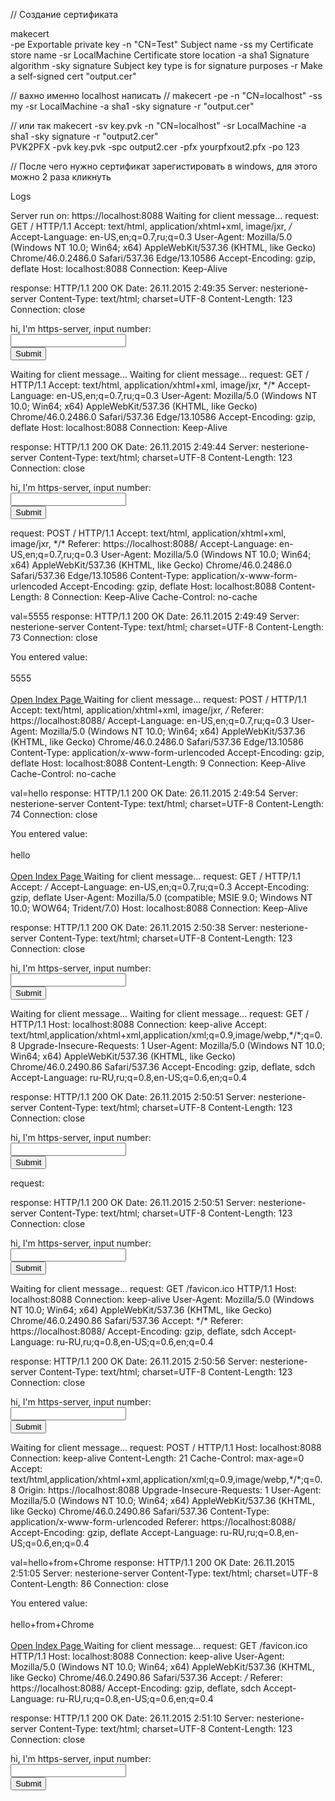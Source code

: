 // Создание сертификата

makecert    
    -pe                                     Exportable private key
    -n "CN=Test"                            Subject name
    -ss my                                  Certificate store name
    -sr LocalMachine                        Certificate store location
    -a sha1                                 Signature algorithm
    -sky signature                          Subject key type is for signature purposes
    -r                                      Make a self-signed cert
    "output.cer"  

// вахно именно localhost написать
// makecert -pe -n "CN=localhost"  -ss my  -sr LocalMachine     -a sha1     -sky signature -r  "output.cer"  

// или так
makecert -sv key.pvk -n "CN=localhost"   -sr LocalMachine     -a sha1     -sky signature -r  "output2.cer"    
PVK2PFX -pvk key.pvk -spc output2.cer -pfx yourpfxout2.pfx -po 123

// После чего нужно сертификат зарегистировать в windows, для этого можно 2 раза кликнуть


Logs

Server run on: https://localhost:8088
Waiting for client message...
request:
GET / HTTP/1.1
Accept: text/html, application/xhtml+xml, image/jxr, */*
Accept-Language: en-US,en;q=0.7,ru;q=0.3
User-Agent: Mozilla/5.0 (Windows NT 10.0; Win64; x64) AppleWebKit/537.36 (KHTML, like Gecko) Chrome/46.0.2486.0 Safari/537.36 Edge/13.10586
Accept-Encoding: gzip, deflate
Host: localhost:8088
Connection: Keep-Alive


response:
HTTP/1.1 200 OK
Date: 26.11.2015 2:49:35
Server: nesterione-server
Content-Type: text/html; charset=UTF-8
Content-Length: 123
Connection: close

<form method='post'>hi, I'm https-server, input number:<br><input type='text' name='val' ><br><input type='submit' ></form>
Waiting for client message...
Waiting for client message...
request:
GET / HTTP/1.1
Accept: text/html, application/xhtml+xml, image/jxr, */*
Accept-Language: en-US,en;q=0.7,ru;q=0.3
User-Agent: Mozilla/5.0 (Windows NT 10.0; Win64; x64) AppleWebKit/537.36 (KHTML, like Gecko) Chrome/46.0.2486.0 Safari/537.36 Edge/13.10586
Accept-Encoding: gzip, deflate
Host: localhost:8088
Connection: Keep-Alive


response:
HTTP/1.1 200 OK
Date: 26.11.2015 2:49:44
Server: nesterione-server
Content-Type: text/html; charset=UTF-8
Content-Length: 123
Connection: close

<form method='post'>hi, I'm https-server, input number:<br><input type='text' name='val' ><br><input type='submit' ></form>
request:
POST / HTTP/1.1
Accept: text/html, application/xhtml+xml, image/jxr, */*
Referer: https://localhost:8088/
Accept-Language: en-US,en;q=0.7,ru;q=0.3
User-Agent: Mozilla/5.0 (Windows NT 10.0; Win64; x64) AppleWebKit/537.36 (KHTML, like Gecko) Chrome/46.0.2486.0 Safari/537.36 Edge/13.10586
Content-Type: application/x-www-form-urlencoded
Accept-Encoding: gzip, deflate
Host: localhost:8088
Content-Length: 8
Connection: Keep-Alive
Cache-Control: no-cache

val=5555
response:
HTTP/1.1 200 OK
Date: 26.11.2015 2:49:49
Server: nesterione-server
Content-Type: text/html; charset=UTF-8
Content-Length: 73
Connection: close

You entered value:<br><br>5555<br><br><a href='/' > Open Index Page </a>
Waiting for client message...
request:
POST / HTTP/1.1
Accept: text/html, application/xhtml+xml, image/jxr, */*
Referer: https://localhost:8088/
Accept-Language: en-US,en;q=0.7,ru;q=0.3
User-Agent: Mozilla/5.0 (Windows NT 10.0; Win64; x64) AppleWebKit/537.36 (KHTML, like Gecko) Chrome/46.0.2486.0 Safari/537.36 Edge/13.10586
Content-Type: application/x-www-form-urlencoded
Accept-Encoding: gzip, deflate
Host: localhost:8088
Content-Length: 9
Connection: Keep-Alive
Cache-Control: no-cache

val=hello
response:
HTTP/1.1 200 OK
Date: 26.11.2015 2:49:54
Server: nesterione-server
Content-Type: text/html; charset=UTF-8
Content-Length: 74
Connection: close

You entered value:<br><br>hello<br><br><a href='/' > Open Index Page </a>
Waiting for client message...
request:
GET / HTTP/1.1
Accept: */*
Accept-Language: en-US,en;q=0.7,ru;q=0.3
Accept-Encoding: gzip, deflate
User-Agent: Mozilla/5.0 (compatible; MSIE 9.0; Windows NT 10.0; WOW64; Trident/7.0)
Host: localhost:8088
Connection: Keep-Alive


response:
HTTP/1.1 200 OK
Date: 26.11.2015 2:50:38
Server: nesterione-server
Content-Type: text/html; charset=UTF-8
Content-Length: 123
Connection: close

<form method='post'>hi, I'm https-server, input number:<br><input type='text' name='val' ><br><input type='submit' ></form>
Waiting for client message...
Waiting for client message...
request:
GET / HTTP/1.1
Host: localhost:8088
Connection: keep-alive
Accept: text/html,application/xhtml+xml,application/xml;q=0.9,image/webp,*/*;q=0.8
Upgrade-Insecure-Requests: 1
User-Agent: Mozilla/5.0 (Windows NT 10.0; Win64; x64) AppleWebKit/537.36 (KHTML, like Gecko) Chrome/46.0.2490.86 Safari/537.36
Accept-Encoding: gzip, deflate, sdch
Accept-Language: ru-RU,ru;q=0.8,en-US;q=0.6,en;q=0.4


response:
HTTP/1.1 200 OK
Date: 26.11.2015 2:50:51
Server: nesterione-server
Content-Type: text/html; charset=UTF-8
Content-Length: 123
Connection: close

<form method='post'>hi, I'm https-server, input number:<br><input type='text' name='val' ><br><input type='submit' ></form>
request:

response:
HTTP/1.1 200 OK
Date: 26.11.2015 2:50:51
Server: nesterione-server
Content-Type: text/html; charset=UTF-8
Content-Length: 123
Connection: close

<form method='post'>hi, I'm https-server, input number:<br><input type='text' name='val' ><br><input type='submit' ></form>
Waiting for client message...
request:
GET /favicon.ico HTTP/1.1
Host: localhost:8088
Connection: keep-alive
User-Agent: Mozilla/5.0 (Windows NT 10.0; Win64; x64) AppleWebKit/537.36 (KHTML, like Gecko) Chrome/46.0.2490.86 Safari/537.36
Accept: */*
Referer: https://localhost:8088/
Accept-Encoding: gzip, deflate, sdch
Accept-Language: ru-RU,ru;q=0.8,en-US;q=0.6,en;q=0.4


response:
HTTP/1.1 200 OK
Date: 26.11.2015 2:50:56
Server: nesterione-server
Content-Type: text/html; charset=UTF-8
Content-Length: 123
Connection: close

<form method='post'>hi, I'm https-server, input number:<br><input type='text' name='val' ><br><input type='submit' ></form>
Waiting for client message...
request:
POST / HTTP/1.1
Host: localhost:8088
Connection: keep-alive
Content-Length: 21
Cache-Control: max-age=0
Accept: text/html,application/xhtml+xml,application/xml;q=0.9,image/webp,*/*;q=0.8
Origin: https://localhost:8088
Upgrade-Insecure-Requests: 1
User-Agent: Mozilla/5.0 (Windows NT 10.0; Win64; x64) AppleWebKit/537.36 (KHTML, like Gecko) Chrome/46.0.2490.86 Safari/537.36
Content-Type: application/x-www-form-urlencoded
Referer: https://localhost:8088/
Accept-Encoding: gzip, deflate
Accept-Language: ru-RU,ru;q=0.8,en-US;q=0.6,en;q=0.4

val=hello+from+Chrome
response:
HTTP/1.1 200 OK
Date: 26.11.2015 2:51:05
Server: nesterione-server
Content-Type: text/html; charset=UTF-8
Content-Length: 86
Connection: close

You entered value:<br><br>hello+from+Chrome<br><br><a href='/' > Open Index Page </a>
Waiting for client message...
request:
GET /favicon.ico HTTP/1.1
Host: localhost:8088
Connection: keep-alive
User-Agent: Mozilla/5.0 (Windows NT 10.0; Win64; x64) AppleWebKit/537.36 (KHTML, like Gecko) Chrome/46.0.2490.86 Safari/537.36
Accept: */*
Referer: https://localhost:8088/
Accept-Encoding: gzip, deflate, sdch
Accept-Language: ru-RU,ru;q=0.8,en-US;q=0.6,en;q=0.4


response:
HTTP/1.1 200 OK
Date: 26.11.2015 2:51:10
Server: nesterione-server
Content-Type: text/html; charset=UTF-8
Content-Length: 123
Connection: close

<form method='post'>hi, I'm https-server, input number:<br><input type='text' name='val' ><br><input type='submit' ></form>
